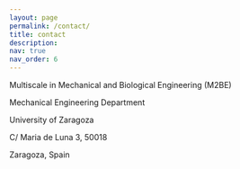 ```yaml
---
layout: page
permalink: /contact/
title: contact
description:
nav: true
nav_order: 6
---
```


Multiscale in Mechanical and Biological Engineering (M2BE)

Mechanical Engineering Department

University of Zaragoza

C/ Maria de Luna 3, 50018

Zaragoza, Spain



